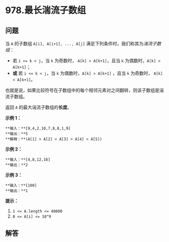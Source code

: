 # 978.最长湍流子数组

## 问题

当 `A` 的子数组 `A[i], A[i+1], ..., A[j]` 满足下列条件时，我们称其为*湍流子数组*：

* 若 `i <= k < j`，当 `k` 为奇数时， `A[k] > A[k+1]`，且当 `k` 为偶数时，`A[k] < A[k+1]`；
* **或** 若 `i <= k < j`，当 `k` 为偶数时，`A[k] > A[k+1]` ，且当 `k` 为奇数时， `A[k] < A[k+1]`。

也就是说，如果比较符号在子数组中的每个相邻元素对之间翻转，则该子数组是湍流子数组。

返回 `A` 的最大湍流子数组的**长度**。

**示例 1：**

```
**输入：**[9,4,2,10,7,8,8,1,9]
**输出：**5
**解释：**(A[1] > A[2] < A[3] > A[4] < A[5])

```

**示例 2：**

```
**输入：**[4,8,12,16]
**输出：**2

```

**示例 3：**

```
**输入：**[100]
**输出：**1

```

**提示：**

1. `1 <= A.length <= 40000`
2. `0 <= A[i] <= 10^9`



## 解答

